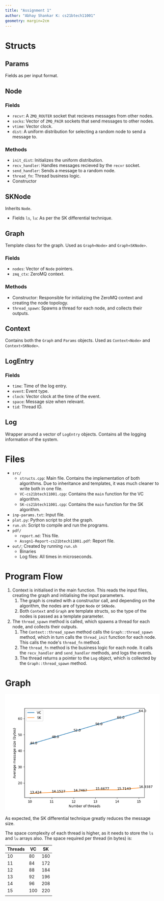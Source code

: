 ```yaml
---
title: "Assignment 1"
author: "Abhay Shankar K: cs21btech11001"
geometry: margin=2cm
---
```


# Structs


## Params

Fields as per input format.

## Node

### Fields

- `recvr`: A `ZMQ_ROUTER` socket that recieves messages from other nodes.
- `socks`: Vector of `ZMQ_PAIR` sockets that send messages to other nodes.
- `vtime`: Vector clock.
- `dist`: A uniform distribution for selecting a random node to send a message to.

### Methods

- `init_dist`: Initializes the uniform distribution.
- `recv_handler`: Handles messages recieved by the `recvr` socket.
- `send_handler`: Sends a message to a random node.
- `thread_fn`: Thread business logic.
- Constructor

## SKNode

Inherits `Node`.

- Fields `ls`, `lu`: As per the SK differential technique.

## Graph<T>

Template class for the graph. Used as `Graph<Node>` and `Graph<SKNode>`.

### Fields

- `nodes`: Vector of `Node` pointers.
- `zmq_ctx`: ZeroMQ context.

### Methods

- Constructor: Responsible for initializing the ZeroMQ context and creating the node topology.
- `thread_spawn`: Spawns a thread for each node, and collects their outputs.

## Context<T>

Contains both the `Graph` and `Params` objects. Used as `Context<Node>` and `Context<SKNode>`.

## LogEntry

### Fields

- `time`: Time of the log entry.
- `event`: Event type.
- `clock`: Vector clock at the time of the event.
- `space`: Message size when relevant.
- `tid`: Thread ID.

## Log

Wrapper around a vector of `LogEntry` objects. Contains all the logging information of the system.

# Files

- `src/`
  - `structs.cpp`: Main file. Contains the implementation of both algorithms. Due to inheritance and templates, it was much cleaner to write both in one file.
  - `VC-cs21btech11001.cpp`: Contains the `main` function for the VC algorithm.
  - `SK-cs21btech11001.cpp`: Contains the `main` function for the SK algorithm.
- `inp-params.txt`: Input file.
- `plot.py`: Python script to plot the graph.
- `run.sh`: Script to compile and run the programs.
- `pdf/`
  - `report.md`: This file.
  - `Assgn1-Report-cs21btech11001.pdf`: Report file.
- `out/`; Created by running `run.sh`
  - Binaries
  - Log files: All times in microseconds.

# Program Flow

1. Context is initialised in the main function. This reads the input files, creating the graph and initialising the input parameters.
   1. The graph is created with a constructor call, and depending on the algorithm, the nodes are of type `Node` or `SKNode`.
   2. Both `Context` and `Graph` are template structs, so the type of the nodes is passed as a template parameter.
2. The `thread_spawn` method is called, which spawns a thread for each node, and collects their outputs.
   1. The `Context::thread_spawn` method calls the `Graph::thread_spawn` method, which in turn calls the `thread_init` function for each node. This calls the node's `thread_fn` method.
   2. The `thread_fn` method is the business logic for each node. It calls the `recv_handler` and `send_handler` methods, and logs the events.
   3. The thread returns a pointer to the `Log` object, which is collected by the `Graph::thread_spawn` method.


# Graph

![Plot](plot.png)

As expected, the SK differential technique greatly reduces the message size. 

The space complexity of each thread is higher, as it needs to store the `ls` and `lu` arrays also. The space required per thread (in bytes) is:  

| Threads | VC  | SK  |
| -       | -   | -   |
| 10      | 80  | 160 |
| 11      | 84  | 172 |
| 12      | 88  | 184 |
| 13      | 92  | 196 |
| 14      | 96  | 208 |
| 15      | 100 | 220 |
|         |     |     |
